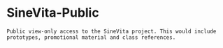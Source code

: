 # SineVita-Public
    Public view-only access to the SineVita project. This would include prototypes, promotional material and class references.
    
